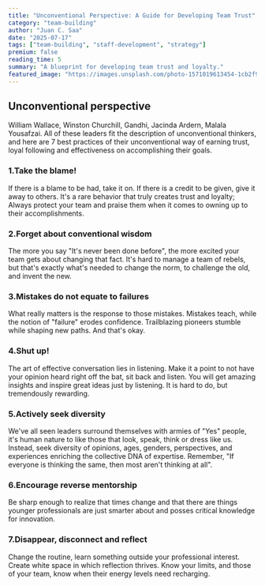 ```yaml
---
title: "Unconventional Perspective: A Guide for Developing Team Trust"
category: "team-building"
author: "Juan C. Saa"
date: "2025-07-17"
tags: ["team-building", "staff-development", "strategy"]
premium: false
reading_time: 5
summary: "A blueprint for developing team trust and loyalty."
featured_image: "https://images.unsplash.com/photo-1571019613454-1cb2f99b2d8b?w=800&h=400&fit=crop"
---
```


## Unconventional perspective

William Wallace, Winston Churchill, Gandhi, Jacinda Ardern, Malala Yousafzai. All of these leaders fit the description of unconventional thinkers, and here are 7 best practices of their unconventional way of earning trust, loyal following and effectiveness on accomplishing their goals.

### 1.Take the blame!

If there is a blame to be had, take it on. If there is a credit to be given, give it away to others. It's a rare behavior that truly creates trust and loyalty; Always protect your team and praise them when it comes to owning up to their accomplishments.

### 2.Forget about conventional wisdom

The more you say "It's never been done before", the more excited your team gets about changing that fact. It's hard to manage a team of rebels, but that's exactly what's needed to change the norm, to challenge the old, and invent the new.

### 3.Mistakes do not equate to failures

What really matters is the response to those mistakes. Mistakes teach, while the notion of "failure" erodes confidence. Trailblazing pioneers stumble while shaping new paths. And that's okay.

### 4.Shut up!

The art of effective conversation lies in listening. Make it a point to not have your opinion heard right off the bat, sit back and listen. You will get amazing insights and inspire great ideas just by listening. It is hard to do, but tremendously rewarding.

### 5.Actively seek diversity

We've all seen leaders surround themselves with armies of "Yes" people, it's human nature to like those that look, speak, think or dress like us. Instead, seek diversity of opinions, ages, genders, perspectives, and experiences enriching the collective DNA of expertise. Remember, "If everyone is thinking the same, then most aren't thinking at all".

### 6.Encourage reverse mentorship

Be sharp enough to realize that times change and that there are things younger professionals are just smarter about and posses critical knowledge for innovation.

### 7.Disappear, disconnect and reflect

Change the routine, learn something outside your professional interest. Create white space in which reflection thrives. Know your limits, and those of your team, know when their energy levels need recharging.

